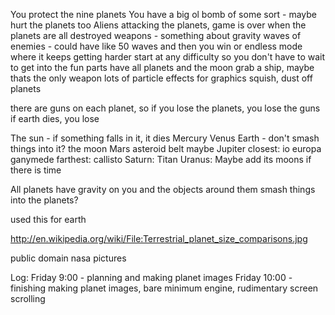You protect the nine planets
You have a big ol bomb of some sort - maybe hurt the planets too
Aliens attacking the planets, game is over when the planets are all destroyed
weapons - 
something about gravity
waves of enemies - could have like 50 waves and then you win
or endless mode where it keeps getting harder
start at any difficulty so you don't have to wait to get into the fun parts
have all planets and the moon
grab a ship, maybe thats the only weapon
lots of particle effects for graphics squish, dust off planets

there are guns on each planet, so if you lose the planets, you lose the guns
if earth dies, you lose



The sun - if something falls in it, it dies
Mercury
Venus
Earth - don't smash things into it?
    the moon
Mars
asteroid belt maybe
Jupiter
    closest: io
    europa
    ganymede
    farthest: callisto
Saturn:
    Titan
Uranus:
    Maybe add its moons if there is time


All planets have gravity on you and the objects around them
smash things into the planets?






used this for earth

http://en.wikipedia.org/wiki/File:Terrestrial_planet_size_comparisons.jpg

public domain nasa pictures


Log:
Friday 9:00 -  planning and making planet images
Friday 10:00 - finishing making planet images, bare minimum engine, rudimentary screen scrolling
